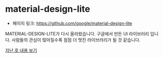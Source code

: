 # material-design-lite

- 페이지 링크: https://github.com/google/material-design-lite

MATERIAL-DESIGN-LITE가 다시 올라왔습니다. 구글에서 만든 UI 라이브러리 입니다.
사람들의 관심이 많아질수록 점점 더 멋진 라이브러리가 될 것 같습니다.

[지난 호 내용 보기](https://github.com/TeamSEGO/github-trend-kr/blob/master/019_201507-weekly/019-01-material-design-lite.md)
